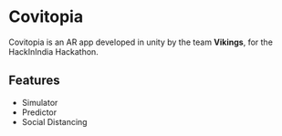 # Covitopia



Covitopia is an AR app developed in unity by the team <b>Vikings</b>, for the HackInIndia Hackathon.

## Features

- Simulator
- Predictor
- Social Distancing


